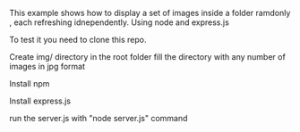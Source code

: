 This example shows how to display a set of images inside a folder ramdonly , each refreshing idnependently. Using node and express.js

To test it you need to clone this repo.

Create img/ directory in the root folder
fill the directory with any number of images in jpg format 

Install npm 

Install express.js

run the server.js with "node server.js" command


